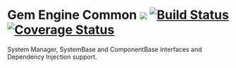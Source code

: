 # Gem Engine Common [![](https://github.com/Ughuuu/ughuuu.github.io/blob/master/assets/gemText.png)](https://github.com/Ughuuu/gem-engine) [![Build Status](https://travis-ci.org/Ughuuu/gem-engine-common.svg?branch=master)](https://travis-ci.org/Ughuuu/gem-engine-common) [![Coverage Status](https://coveralls.io/repos/github/Ughuuu/gem-engine-common/badge.svg?branch=master&service=github)](https://coveralls.io/github/Ughuuu/gem-engine-common?branch=master)

System Manager, SystemBase and ComponentBase interfaces and Dependency Injection support.
